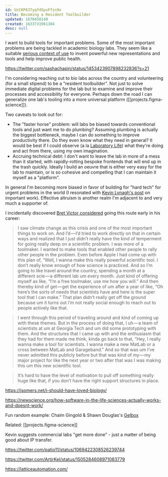 ```yaml
---
id: UzCKP637yqfdSpsFfin9x
title: Becoming a Resident Toolbuilder
updated: 1670458140
created: 1633731961384
desc: null
---
```


I want to build tools for important problems. Some of the most important problems are being tackled in academic biology labs. They seem like a suitable [serious context of use](https://notes.andymatuschak.org/Effective_system_design_requires_insights_drawn_from_serious_contexts_of_use) to invent powerful new representations and tools and help improve public health.

https://twitter.com/sashachapin/status/1453423907898232836?s=21

I'm considering reaching out to bio labs across the country and volunteering (for a small stipend) to be a "resident toolbuilder". Not just to solve immediate digital problems for the lab but to examine and improve their processes and accessibility for everyone. Perhaps down the road I can generalize one lab's tooling into a more universal platform ([[projects.figma-science]]).

Two caveats to look out for:

- The "faster horse" problem: will labs be biased towards conventional tools and just want me to do plumbing? Assuming plumbing is actually the biggest bottleneck, maybe I can do something to improve productivity there. Do they even know what they need in general? It would be best if I could observe (a la [Laboratory Life](https://press.princeton.edu/books/paperback/9780691028323/laboratory-life)) what they're doing and act from there, using my own imagination.
- Accruing technical debt: I don't want to leave the lab in more of a mess than it started, with rapidly-rotting bespoke frontends that will end up in the trash quickly. Ideally I build an oeuvre that is either very easy for the lab to maintain, or is so cohesive and compelling that I can maintain it myself as a "platform".

In general I'm becoming more biased in favor of building for "hard tech" for urgent problems in the world (I resonated with [Kevin Lynagh's post](https://kevinlynagh.com/newsletter/2021_01_important_work/) on important work). Effective altruism is another realm I'm adjacent to and very much a supporter of.

I incidentally discovered [Bret Victor considered](https://postlight.com/podcast/computing-is-everywhere) going this route early in his career:

> I saw climate change as this crisis and one of the most important things to work on. And I’d — I’d tried to work directly on that in certain ways and realized that I just didn’t really have the kind of temperment for going really deep on a scientific problem. I was more of a toolmaker. I wanted to make tools that enabled other people to rally other people in the problem. Even before Apple I had come up with this plan of, “Well, I wanna make this really powerful scientific tool. I don’t really know enough of how science is practiced. And so I’m going to like travel around the country, spending a month at a different scie — a different lab um every month. Just kind of offering myself as like, “I’m a free toolmaker, use me how you will.” And then thereby kind of get — get the experience of um after a year of like, “Oh here’s the sorts of needs that scientists have and here is the super tool that I can make.” That plan didn’t really get off the ground because um it turns out I’m not really social enough to reach out to people actively like that.

> I went through this period of traveling around and kind of coming up with these themes. But in the process of doing that, I uh — a team of scientists at um at Georgia Tech and um did some prototyping with them. And the structures that I came up with and the enthusiasm that they had for them made me think, kinda go back to that, “Hey, I really wanna make a tool for scientists. I wanna make a new MatLab or a cross between MatLab and Garageband.” And so that was um I’ve never admitted this publicly before but that was kind of my — my major project for like the next year or two after that was I was making this um this new scientific tool.

> It’s hard to have the level of motivation to pull off something really huge like that, if you don’t have the right support structures in place.

https://jsomers.net/i-should-have-loved-biology/

https://newscience.org/how-software-in-the-life-sciences-actually-works-and-doesnt-work/

Fun random example: Chaim Gingold & Shawn Douglas's [Gelbox](https://douglaslab.org/gelbox/)

Related: [[projects.figma-science]]

Kevin suggests commercial labs "get more done" - just a matter of being good about IP transfer.

https://twitter.com/patio11/status/1069422308526239744

https://twitter.com/ArtirKel/status/1505284608971083779

https://latticeautomation.com/
